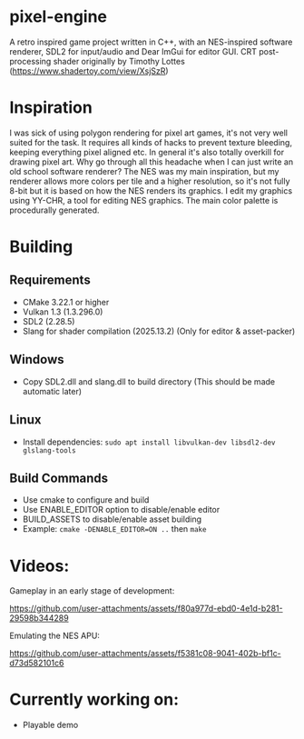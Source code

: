 # pixel-engine

A retro inspired game project written in C++, with an NES-inspired software renderer, SDL2 for input/audio and Dear ImGui for editor GUI. CRT post-processing shader originally by Timothy Lottes (https://www.shadertoy.com/view/XsjSzR)

# Inspiration
I was sick of using polygon rendering for pixel art games, it's not very well suited for the task. It requires all kinds of hacks to prevent texture bleeding, keeping everything pixel aligned etc. In general it's also totally overkill for drawing pixel art. Why go through all this headache when I can just write an old school software renderer? The NES was my main inspiration, but my renderer allows more colors per tile and a higher resolution, so it's not fully 8-bit but it is based on how the NES renders its graphics. I edit my graphics using YY-CHR, a tool for editing NES graphics. The main color palette is procedurally generated.

# Building
## Requirements
- CMake 3.22.1 or higher
- Vulkan 1.3 (1.3.296.0)
- SDL2 (2.28.5)
- Slang for shader compilation (2025.13.2) (Only for editor & asset-packer)

## Windows
- Copy SDL2.dll and slang.dll to build directory (This should be made automatic later)

## Linux
- Install dependencies: `sudo apt install libvulkan-dev libsdl2-dev glslang-tools`

## Build Commands
- Use cmake to configure and build
- Use ENABLE_EDITOR option to disable/enable editor
- BUILD_ASSETS to disable/enable asset building
- Example: `cmake -DENABLE_EDITOR=ON ..` then `make`

# Videos:

Gameplay in an early stage of development:

https://github.com/user-attachments/assets/f80a977d-ebd0-4e1d-b281-29598b344289

Emulating the NES APU:

https://github.com/user-attachments/assets/f5381c08-9041-402b-bf1c-d73d582101c6




# Currently working on:
- Playable demo
